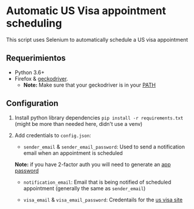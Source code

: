 # Automatic US Visa appointment scheduling

This script uses Selenium to automatically schedule a US visa appointment

## Requerimientos

* Python 3.6+
* Firefox & [geckodriver](https://github.com/mozilla/geckodriver/releases). 
    * **Note:** Make sure that your geckodriver is in your [PATH](https://medium.com/@01luisrene/como-agregar-variables-de-entorno-s-o-windows-10-e7f38851f11f)

## Configuration
1. Install python library dependencies `pip install -r requirements.txt` (might be more than needed here, didn't use a venv)

2. Add credentials to `config.json`:

    * `sender_email` & `sender_email_password`: Used to send a notification email when an appointment is scheduled

    **Note:** if you have 2-factor auth you will need to generate an [app password](https://stackoverflow.com/a/60718806)

    * `notification_email`: Email that is being notified of scheduled appointment (generally the same as `sender_email`)

    * `visa_email` & `visa_email_password`: Credentails for the [us visa site](https://ais.usvisa-info.com/es-mx/niv/users/sign_in)


